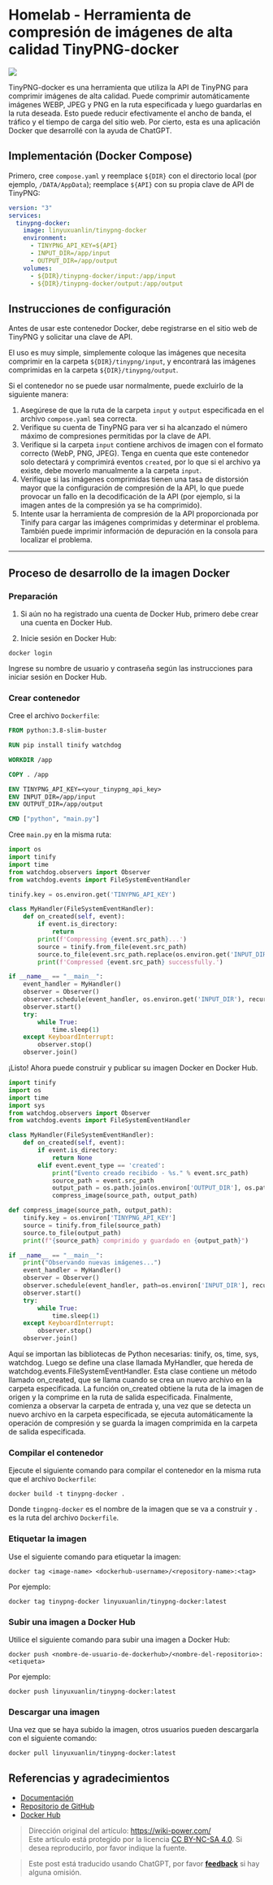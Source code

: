 # Homelab - Herramienta de compresión de imágenes de alta calidad TinyPNG-docker

![](https://img.wiki-power.com/d/wiki-media/img/20230416163137.png)

TinyPNG-docker es una herramienta que utiliza la API de TinyPNG para comprimir imágenes de alta calidad. Puede comprimir automáticamente imágenes WEBP, JPEG y PNG en la ruta especificada y luego guardarlas en la ruta deseada. Esto puede reducir efectivamente el ancho de banda, el tráfico y el tiempo de carga del sitio web. Por cierto, esta es una aplicación Docker que desarrollé con la ayuda de ChatGPT.

## Implementación (Docker Compose)

Primero, cree `compose.yaml` y reemplace `${DIR}` con el directorio local (por ejemplo, `/DATA/AppData`); reemplace `${API}` con su propia clave de API de TinyPNG:

```yaml title="compose.yaml"
version: "3"
services:
  tinypng-docker:
    image: linyuxuanlin/tinypng-docker
    environment:
      - TINYPNG_API_KEY=${API}
      - INPUT_DIR=/app/input
      - OUTPUT_DIR=/app/output
    volumes:
      - ${DIR}/tinypng-docker/input:/app/input
      - ${DIR}/tinypng-docker/output:/app/output
```

## Instrucciones de configuración

Antes de usar este contenedor Docker, debe registrarse en el sitio web de TinyPNG y solicitar una clave de API.

El uso es muy simple, simplemente coloque las imágenes que necesita comprimir en la carpeta `${DIR}/tinypng/input`, y encontrará las imágenes comprimidas en la carpeta `${DIR}/tinypng/output`.

Si el contenedor no se puede usar normalmente, puede excluirlo de la siguiente manera:

1. Asegúrese de que la ruta de la carpeta `input` y `output` especificada en el archivo `compose.yaml` sea correcta.
2. Verifique su cuenta de TinyPNG para ver si ha alcanzado el número máximo de compresiones permitidas por la clave de API.
3. Verifique si la carpeta `input` contiene archivos de imagen con el formato correcto (WebP, PNG, JPEG). Tenga en cuenta que este contenedor solo detectará y comprimirá eventos `created`, por lo que si el archivo ya existe, debe moverlo manualmente a la carpeta `input`.
4. Verifique si las imágenes comprimidas tienen una tasa de distorsión mayor que la configuración de compresión de la API, lo que puede provocar un fallo en la decodificación de la API (por ejemplo, si la imagen antes de la compresión ya se ha comprimido).
5. Intente usar la herramienta de compresión de la API proporcionada por Tinify para cargar las imágenes comprimidas y determinar el problema. También puede imprimir información de depuración en la consola para localizar el problema.

---

## Proceso de desarrollo de la imagen Docker

### Preparación

1. Si aún no ha registrado una cuenta de Docker Hub, primero debe crear una cuenta en Docker Hub.

2. Inicie sesión en Docker Hub:

```shell
docker login
```

Ingrese su nombre de usuario y contraseña según las instrucciones para iniciar sesión en Docker Hub.

### Crear contenedor

Cree el archivo `Dockerfile`:

```Dockerfile title="Dockerfile"
FROM python:3.8-slim-buster

RUN pip install tinify watchdog

WORKDIR /app

COPY . /app

ENV TINYPNG_API_KEY=<your_tinypng_api_key>
ENV INPUT_DIR=/app/input
ENV OUTPUT_DIR=/app/output

CMD ["python", "main.py"]
```

Cree `main.py` en la misma ruta:

```python
import os
import tinify
import time
from watchdog.observers import Observer
from watchdog.events import FileSystemEventHandler

tinify.key = os.environ.get('TINYPNG_API_KEY')

class MyHandler(FileSystemEventHandler):
    def on_created(self, event):
        if event.is_directory:
            return
        print(f'Compressing {event.src_path}...')
        source = tinify.from_file(event.src_path)
        source.to_file(event.src_path.replace(os.environ.get('INPUT_DIR'), os.environ.get('OUTPUT_DIR')))
        print(f'Compressed {event.src_path} successfully.')

if __name__ == "__main__":
    event_handler = MyHandler()
    observer = Observer()
    observer.schedule(event_handler, os.environ.get('INPUT_DIR'), recursive=True)
    observer.start()
    try:
        while True:
            time.sleep(1)
    except KeyboardInterrupt:
        observer.stop()
    observer.join()
```

¡Listo! Ahora puede construir y publicar su imagen Docker en Docker Hub.

```py title="main.py"
import tinify
import os
import time
import sys
from watchdog.observers import Observer
from watchdog.events import FileSystemEventHandler

class MyHandler(FileSystemEventHandler):
    def on_created(self, event):
        if event.is_directory:
            return None
        elif event.event_type == 'created':
            print("Evento creado recibido - %s." % event.src_path)
            source_path = event.src_path
            output_path = os.path.join(os.environ['OUTPUT_DIR'], os.path.basename(source_path))
            compress_image(source_path, output_path)

def compress_image(source_path, output_path):
    tinify.key = os.environ['TINYPNG_API_KEY']
    source = tinify.from_file(source_path)
    source.to_file(output_path)
    print(f"{source_path} comprimido y guardado en {output_path}")

if __name__ == "__main__":
    print("Observando nuevas imágenes...")
    event_handler = MyHandler()
    observer = Observer()
    observer.schedule(event_handler, path=os.environ['INPUT_DIR'], recursive=False)
    observer.start()
    try:
        while True:
            time.sleep(1)
    except KeyboardInterrupt:
        observer.stop()
    observer.join()
```

Aquí se importan las bibliotecas de Python necesarias: tinify, os, time, sys, watchdog. Luego se define una clase llamada MyHandler, que hereda de watchdog.events.FileSystemEventHandler. Esta clase contiene un método llamado on_created, que se llama cuando se crea un nuevo archivo en la carpeta especificada. La función on_created obtiene la ruta de la imagen de origen y la comprime en la ruta de salida especificada. Finalmente, comienza a observar la carpeta de entrada y, una vez que se detecta un nuevo archivo en la carpeta especificada, se ejecuta automáticamente la operación de compresión y se guarda la imagen comprimida en la carpeta de salida especificada.

### Compilar el contenedor

Ejecute el siguiente comando para compilar el contenedor en la misma ruta que el archivo `Dockerfile`:

```shell
docker build -t tinypng-docker .
```

Donde `tingpng-docker` es el nombre de la imagen que se va a construir y `.` es la ruta del archivo `Dockerfile`.

### Etiquetar la imagen

Use el siguiente comando para etiquetar la imagen:

```shell
docker tag <image-name> <dockerhub-username>/<repository-name>:<tag>
```

Por ejemplo:

```shell
docker tag tinypng-docker linyuxuanlin/tinypng-docker:latest
```

### Subir una imagen a Docker Hub

Utilice el siguiente comando para subir una imagen a Docker Hub:

```shell
docker push <nombre-de-usuario-de-dockerhub>/<nombre-del-repositorio>:<etiqueta>

```

Por ejemplo:

```shell
docker push linyuxuanlin/tinypng-docker:latest
```

### Descargar una imagen

Una vez que se haya subido la imagen, otros usuarios pueden descargarla con el siguiente comando:

```shell
docker pull linyuxuanlin/tinypng-docker:latest
```

## Referencias y agradecimientos

- [Documentación](https://wiki-power.com/es/Homelab-%E9%AB%98%E8%B4%A8%E9%87%8F%E5%9B%BE%E7%89%87%E5%8E%8B%E7%BC%A9%E5%B7%A5%E5%85%B7TinyPNG-docker)
- [Repositorio de GitHub](https://github.com/linyuxuanlin/Dockerfiles/tree/main/tinypng-docker)
- [Docker Hub](https://hub.docker.com/r/linyuxuanlin/tinypng-docker)

> Dirección original del artículo: <https://wiki-power.com/>  
> Este artículo está protegido por la licencia [CC BY-NC-SA 4.0](https://creativecommons.org/licenses/by/4.0/deed.zh). Si desea reproducirlo, por favor indique la fuente.

> Este post está traducido usando ChatGPT, por favor [**feedback**](https://github.com/linyuxuanlin/Wiki_MkDocs/issues/new) si hay alguna omisión.

